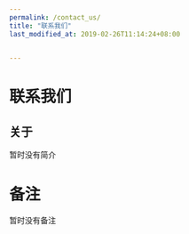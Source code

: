 ```yaml
---
permalink: /contact_us/
title: "联系我们"
last_modified_at: 2019-02-26T11:14:24+08:00


---
```


# 联系我们

## 关于

暂时没有简介

# 备注

暂时没有备注